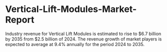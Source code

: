 # Vertical-Lift-Modules-Market-Report
 Industry revenue for Vertical Lift Modules is estimated to rise to $6.7 billion by 2035 from $2.5 billion of 2024. The revenue growth of market players is expected to average at 9.4% annually for the period 2024 to 2035.
